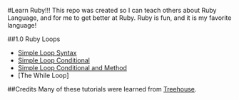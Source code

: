 #Learn Ruby!!!
This repo was created so I can teach others about Ruby Language, and for me to get better at
Ruby.  Ruby is fun, and it is my favorite language!

##1.0 Ruby Loops
+ [Simple Loop Syntax](https://github.com/antwonlee/ruby-lessons/blob/master/ruby-loops/loop.rb)
+ [Simple Loop Conditional](http://goo.gl/Xu6bO3)
+ [Simple Loop Conditional and Method](http://goo.gl/tViIL7)
+ [The While Loop]

##Credits
Many of these tutorials were learned from [Treehouse](http://goo.gl/oVfrAk).
